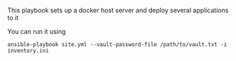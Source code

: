 This playbook sets up a docker host server and deploy several applications to it

You can run it using

    ansible-playbook site.yml --vault-password-file /path/to/vault.txt -i inventory.ini
